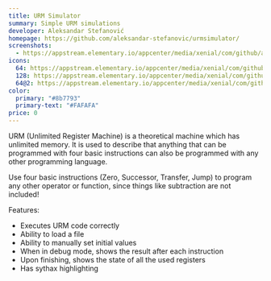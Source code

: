 ```yaml
---
title: URM Simulator
summary: Simple URM simulations
developer: Aleksandar Stefanović
homepage: https://github.com/aleksandar-stefanovic/urmsimulator/
screenshots:
  - https://appstream.elementary.io/appcenter/media/xenial/com/github/aleksandar-stefanovic.urmsimulator.desktop/D751539C2C637C7E084755F23A0111ED/screenshots/image-1_orig.png
icons:
  64: https://appstream.elementary.io/appcenter/media/xenial/com/github/aleksandar-stefanovic.urmsimulator.desktop/D751539C2C637C7E084755F23A0111ED/icons/64x64/com.github.aleksandar-stefanovic.urmsimulator_com.github.aleksandar-stefanovic.urmsimulator.png
  128: https://appstream.elementary.io/appcenter/media/xenial/com/github/aleksandar-stefanovic.urmsimulator.desktop/D751539C2C637C7E084755F23A0111ED/icons/128x128/com.github.aleksandar-stefanovic.urmsimulator_com.github.aleksandar-stefanovic.urmsimulator.png
  64@2: https://appstream.elementary.io/appcenter/media/xenial/com/github/aleksandar-stefanovic.urmsimulator.desktop/D751539C2C637C7E084755F23A0111ED/icons/64x64@2/com.github.aleksandar-stefanovic.urmsimulator_com.github.aleksandar-stefanovic.urmsimulator.png
color:
  primary: "#8b7793"
  primary-text: "#FAFAFA"
price: 0
---
```


<p>URM (Unlimited Register Machine) is a theoretical machine which has unlimited memory. It is used to describe that anything that can be programmed with four basic instructions can also be programmed with any other programming language.</p>
<p>Use four basic instructions (Zero, Successor, Transfer, Jump) to program any other operator or function, since things like subtraction are not included!</p>
<p>Features:</p>
<ul>
  <li>Executes URM code correctly</li>
  <li>Ability to load a file</li>
  <li>Ability to manually set initial values</li>
  <li>When in debug mode, shows the result after each instruction</li>
  <li>Upon finishing, shows the state of all the used registers</li>
  <li>Has sythax highlighting</li>
</ul>